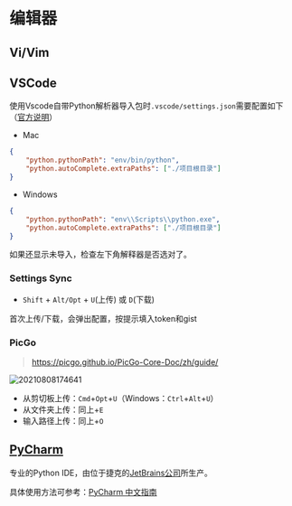 # 编辑器

## Vi/Vim

## VSCode

使用Vscode自带Python解析器导入包时`.vscode/settings.json`需要配置如下（[官方说明](https://github.com/microsoft/python-language-server/blob/master/TROUBLESHOOTING.md#unresolved-import-warnings)）

- Mac

```json
{
    "python.pythonPath": "env/bin/python",
    "python.autoComplete.extraPaths": ["./项目根目录"]
}
```

- Windows

```json
{
    "python.pythonPath": "env\\Scripts\\python.exe",
    "python.autoComplete.extraPaths": ["./项目根目录"]
}
```

如果还显示未导入，检查左下角解释器是否选对了。

### Settings Sync

- `Shift` + `Alt/Opt` + `U`(上传) 或 `D`(下载)

首次上传/下载，会弹出配置，按提示填入token和gist

### PicGo

> <https://picgo.github.io/PicGo-Core-Doc/zh/guide/>

![20210808174641](http://image.zuoright.com/20210808174641.png)

- 从剪切板上传：`Cmd`+`Opt`+`U`（Windows：`Ctrl`+`Alt`+`U`）
- 从文件夹上传：同上+`E`
- 输入路径上传：同上+`O`

## [PyCharm](https://www.jetbrains.com/pycharm/)

专业的Python IDE，由位于捷克的[JetBrains公司](https://www.jetbrains.com/)所生产。

具体使用方法可参考：[PyCharm 中文指南](http://pycharm.iswbm.com/zh_CN/latest/)
